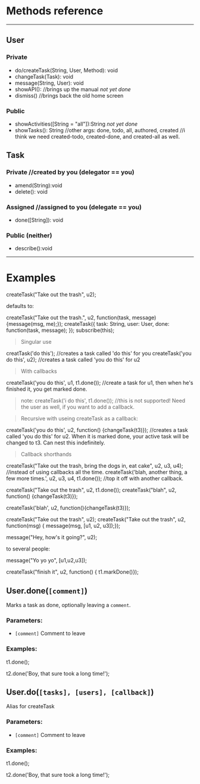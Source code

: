 # Methods reference
---

## User

### Private
* do/createTask(String, User, Method): void
* changeTask(Task): void
* message(String, User): void
* showAPI(): //brings up the manual *not yet done*
* dismiss() //brings back the old home screen

### Public
* showActivities([String = "all"]):String *not yet done*
* showTasks(): String  //other args: done, todo, all, authored, created //i think we need created-todo, created-done, and created-all as well.

## Task

### Private //created by you (delegator == you)
* amend(String):void 
* delete(): void

### Assigned //assigned to you (delegate == you)
* done([String]): void

### Public (neither)
* describe():void

---

# Examples

createTask("Take out the trash", u2);

defaults to:

createTask("Take out the trash.", u2, function(task, message) {message(msg, me);});
createTask({
	task: String,
	user: User,
	done: function(task, message);
});
subscribe(this);

>Singular use

creatTask('do this'); //creates a task called 'do this' for you
createTask('you do this', u2); //creates a task called 'you do this' for u2

>With callbacks

createTask('you do this', u1, t1.done()); //create a task for u1, then when he's finished it, you get marked done.
>note:
createTask('i do this', t1.done()); //this is not supported! Need the user as well, if you want to add a callback.

>Recursive with useing createTask as a callback:

createTask('you do this', u2, function() {changeTask(t3)}); //creates a task called 'you do this' for u2. When it is marked done, your active task will be changed to t3. Can nest this indefinitely.

>Callback shorthands

createTask("Take out the trash, bring the dogs in, eat cake", u2, u3, u4); //instead of using callbacks all the time.
createTask('blah, another thing, a few more times.', u2, u3, u4, t1.done()); //top it off with another callback.

createTask("Take out the trash", u2, t1.done());
createTask("blah", u2, function() {changeTask(t3)});

createTask('blah', u2, function(){changeTask(t3)});


createTask("Take out the trash", u2);
createTask("Take out the trash", u2, function(msg) { message(msg, [u1, u2, u3]);});

message("Hey, how's it going?", u2);

to several people:

message("Yo yo yo", [u1,u2,u3]);

createTask("finish it", u2, function() { t1.markDone()});

## **User**.done(`[comment]`)

Marks a task as done, optionally leaving a `comment`.

### Parameters:

* `[comment]` <String> Comment to leave

### Examples:

t1.done();

t2.done('Boy, that sure took a long time!');

## **User**.do(`[tasks], [users], [callback]`)

Alias for createTask

### Parameters:

* `[comment]` <String> Comment to leave

### Examples:

t1.done();

t2.done('Boy, that sure took a long time!');

